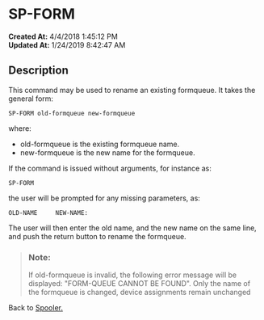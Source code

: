 # SP-FORM

**Created At:** 4/4/2018 1:45:12 PM  
**Updated At:** 1/24/2019 8:42:47 AM  


## Description 

This command may be used to rename an existing formqueue. It takes the general form:

```
SP-FORM old-formqueue new-formqueue
```

where:

- old-formqueue is the existing formqueue name.
- new-formqueue is the new name for the formqueue.




If the command is issued without arguments, for instance as:

```
SP-FORM
```

the user will be prompted for any missing parameters, as:

```
OLD-NAME     NEW-NAME:
```

The user will then enter the old name, and the new name on the same line, and push the return button to rename the formqueue.




> ### Note: 
> 
> If old-formqueue is invalid, the following error message will be displayed: "FORM-QUEUE CANNOT BE FOUND". Only the name of the formqueue is changed, device assignments remain unchanged




Back to [Spooler.](jbase-spooler)
